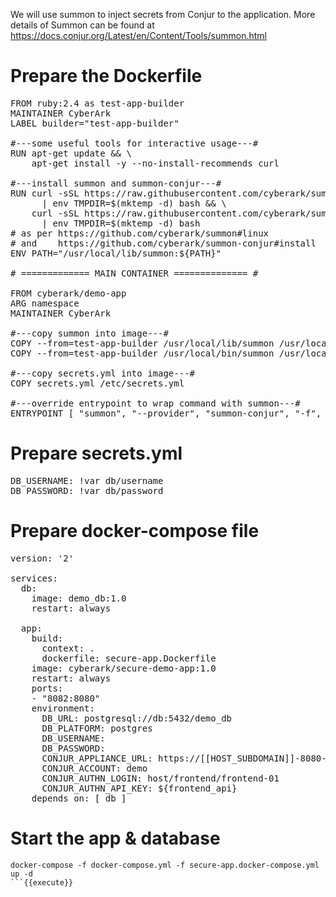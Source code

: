 
We will use summon to inject secrets from Conjur to the application.
More details of Summon can be found at https://docs.conjur.org/Latest/en/Content/Tools/summon.html

# Prepare the Dockerfile
<pre class="file" data-filename="secure-app.Dockerfile" data-target="replace">FROM ruby:2.4 as test-app-builder
MAINTAINER CyberArk
LABEL builder="test-app-builder"

#---some useful tools for interactive usage---#
RUN apt-get update && \
    apt-get install -y --no-install-recommends curl

#---install summon and summon-conjur---#
RUN curl -sSL https://raw.githubusercontent.com/cyberark/summon/master/install.sh \
      | env TMPDIR=$(mktemp -d) bash && \
    curl -sSL https://raw.githubusercontent.com/cyberark/summon-conjur/master/install.sh \
      | env TMPDIR=$(mktemp -d) bash
# as per https://github.com/cyberark/summon#linux
# and    https://github.com/cyberark/summon-conjur#install
ENV PATH="/usr/local/lib/summon:${PATH}"

# ============= MAIN CONTAINER ============== #

FROM cyberark/demo-app
ARG namespace
MAINTAINER CyberArk

#---copy summon into image---#
COPY --from=test-app-builder /usr/local/lib/summon /usr/local/lib/summon
COPY --from=test-app-builder /usr/local/bin/summon /usr/local/bin/summon

#---copy secrets.yml into image---#
COPY secrets.yml /etc/secrets.yml

#---override entrypoint to wrap command with summon---#
ENTRYPOINT [ "summon", "--provider", "summon-conjur", "-f", "/etc/secrets.yml", "java", "-jar", "/app.jar"]
</pre>

# Prepare secrets.yml
<pre class="file" data-filename="secrets.yml" data-target="replace">DB_USERNAME: !var db/username
DB_PASSWORD: !var db/password
</pre>

# Prepare docker-compose file

<pre class="file" data-filename="secure-app.docker-compose.yml" data-target="replace">version: '2'

services:
  db:
    image: demo_db:1.0
    restart: always

  app:
    build:
      context: .
      dockerfile: secure-app.Dockerfile
    image: cyberark/secure-demo-app:1.0
    restart: always
    ports:
    - "8082:8080"
    environment:
      DB_URL: postgresql://db:5432/demo_db
      DB_PLATFORM: postgres
      DB_USERNAME: 
      DB_PASSWORD:  
      CONJUR_APPLIANCE_URL: https://[[HOST_SUBDOMAIN]]-8080-[[KATACODA_HOST]].environments.katacoda.com/
      CONJUR_ACCOUNT: demo
      CONJUR_AUTHN_LOGIN: host/frontend/frontend-01
      CONJUR_AUTHN_API_KEY: ${frontend_api}
    depends_on: [ db ]
</pre>

# Start the app & database

```
docker-compose -f docker-compose.yml -f secure-app.docker-compose.yml up -d
```{{execute}}


